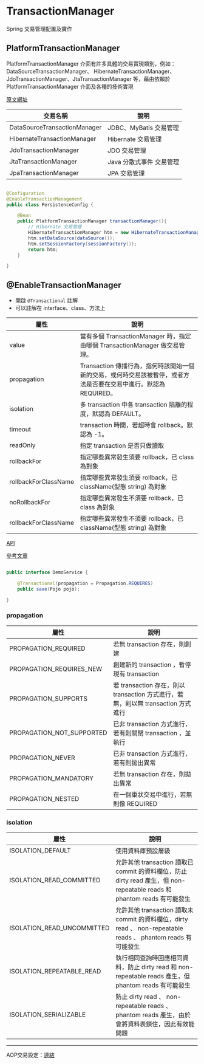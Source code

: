 # TransactionManager

Spring 交易管理配置及實作

## PlatformTransactionManager

PlatformTransactionManager 介面有許多具體的交易實現類別，例如：DataSourceTransactionManager、 HibernateTransactionManager、JdoTransactionManager、JtaTransactionManager 等，藉由依賴於PlatformTransactionManager 介面及各種的技術實現

[原文網址](https://openhome.cc/Gossip/SpringGossip/SpringTransaction.html)

| 交易名稱 | 說明 |
| ---- | ---- | 
| DataSourceTransactionManager | JDBC、MyBatis 交易管理 |
| HibernateTransactionManager | Hibernate 交易管理 |
| JdoTransactionManager | JDO 交易管理 | 
| JtaTransactionManager | Java 分散式事件 交易管理 | 
| JpaTransactionManager | JPA 交易管理 |

```java

@Configuration
@EnableTransactionManagement
public class PersistenceConfig {

    @Bean
    public PlatformTransactionManager transactionManager(){
        // Hibernate 交易管理
        HibernateTransactionManager htm = new HibernateTransactionManager();
        htm.setDataSource(dataSource());
        htm.setSessionFactory(sessionFactory());
        return htm;
    }

}

```

## @EnableTransactionManager

* 開啟 `@Transactional` 註解
* 可以註解在 interface、class、方法上

| 屬性 | 說明 |
| ----- | ----- | 
| value | 當有多個 TransactionManager 時，指定由哪個 TransactionManager 做交易管理。 |
| propagation | Transaction 傳播行為，指何時該開始一個新的交易，或何時交易該被暫停，或者方法是否要在交易中進行。默認為 REQUIRED。 |
| isolation | 多 transaction 中各 transaction 隔離的程度，默認為 DEFAULT。 |
| timeout | transaction 時間，若超時會 rollback。默認為 -1。 |
| readOnly | 指定 transaction 是否只做讀取 |
| rollbackFor | 指定哪些異常發生須要 rollback，已 class 為對象 |
| rollbackForClassName | 指定哪些異常發生須要 rollback，已 className(型態 string) 為對象 |
| noRollbackFor | 指定哪些異常發生不須要 rollback，已 class 為對象 |
| rollbackForClassName | 指定哪些異常發生不須要 rollback，已 className(型態 string) 為對象  |

[API](https://docs.spring.io/spring-framework/docs/current/javadoc-api/org/springframework/transaction/TransactionDefinition.html#getPropagationBehavior--)

[參考文章](https://openhome.cc/Gossip/SpringGossip/TransactionAttribute.html)

```java

public interface DemoService {

    @Transactional(propagation = Propagation.REQUIRES)
    public save(Pojo pojo);

}

```

### propagation

| 屬性 | 說明 |
| ----- | ----- |
| PROPAGATION_REQUIRED | 若無 transaction 存在，則創建 |
| PROPAGATION_REQUIRES_NEW | 創建新的 transaction ，暫停現有 transaction |
| PROPAGATION_SUPPORTS | 若 transaction 存在，則以 transaction 方式進行，若無，則以無 transaction 方式進行 |
| PROPAGATION_NOT_SUPPORTED | 已非 transaction 方式進行，若有則關閉 transaction ，並執行 |
| PROPAGATION_NEVER | 已非 transaction 方式進行，若有則拋出異常 | 
| PROPAGATION_MANDATORY | 若無 transaction 存在，則拋出異常 |
| PROPAGATION_NESTED | 在一個巢狀交易中進行，若無則像 REQUIRED | 

### isolation

| 屬性 | 說明 |
| ----- | ----- |
| ISOLATION_DEFAULT | 使用資料庫預設層級 |
| ISOLATION_READ_COMMITTED | 允許其他 transaction 讀取已 commit 的資料欄位，防止 dirty read 產生，但 non-repeatable reads 和 phantom reads 有可能發生 |
| ISOLATION_READ_UNCOMMITTED | 允許其他 transaction 讀取未 commit 的資料欄位，dirty read 、 non-repeatable reads 、 phantom reads 有可能發生 |
| ISOLATION_REPEATABLE_READ | 執行相同查詢時回應相同資料，防止 dirty read 和 non-repeatable reads 產生，但 phantom reads 有可能發生  |
| ISOLATION_SERIALIZABLE | 防止 dirty read 、 non-repeatable reads 、 phantom reads 產生，由於會將資料表鎖住，因此有效能問題 |

------

AOP交易設定：[連結](TransactionIntercepter.md)